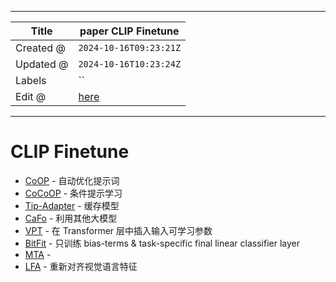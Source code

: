 -----

| Title     | paper CLIP Finetune                                   |
| --------- | ----------------------------------------------------- |
| Created @ | `2024-10-16T09:23:21Z`                                |
| Updated @ | `2024-10-16T10:23:24Z`                                |
| Labels    | \`\`                                                  |
| Edit @    | [here](https://github.com/junxnone/aiwiki/issues/487) |

-----

# CLIP Finetune

  - [CoOP](/0474_paper_CoOP) - 自动优化提示词
  - [CoCoOP](/0474_paper_CoOP?id=cocoop) - 条件提示学习
  - [Tip-Adapter](/0475_paper_TipAdapter) - 缓存模型
  - [CaFo](/0476_paper_CaFo) - 利用其他大模型
  - [VPT](/0477_paper_VPT) - 在 Transformer 层中插入输入可学习参数
  - [BitFit](/0478_paper_BitFit) - 只训练 bias-terms & task-specific final
    linear classifier layer
  - [MTA]() -
  - [LFA]() - 重新对齐视觉语言特征

